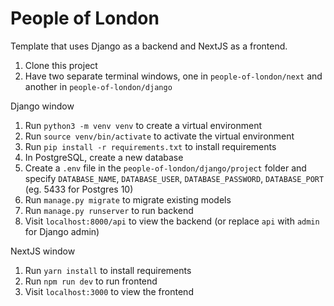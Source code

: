 # People of London

Template that uses Django as a backend and NextJS as a frontend.

1. Clone this project
2. Have two separate terminal windows, one in `people-of-london/next` and another in `people-of-london/django`

Django window

1. Run `python3 -m venv venv` to create a virtual environment
2. Run `source venv/bin/activate` to activate the virtual environment
3. Run `pip install -r requirements.txt` to install requirements
4. In PostgreSQL, create a new database
5. Create a `.env` file in the `people-of-london/django/project` folder and specify `DATABASE_NAME`, `DATABASE_USER`, `DATABASE_PASSWORD`, `DATABASE_PORT` (eg. 5433 for Postgres 10)
6. Run `manage.py migrate` to migrate existing models
7. Run `manage.py runserver` to run backend
8. Visit `localhost:8000/api` to view the backend (or replace `api` with `admin` for Django admin)

NextJS window

1. Run `yarn install` to install requirements
2. Run `npm run dev` to run frontend
3. Visit `localhost:3000` to view the frontend
